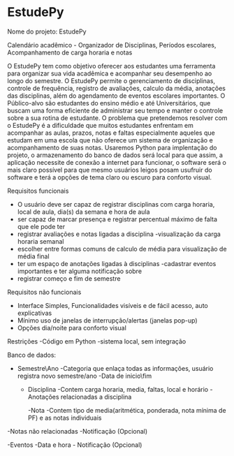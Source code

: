 # EstudePy
Nome do projeto: EstudePy


Calendário acadêmico - Organizador de Disciplinas, Períodos escolares, Acompanhamento de carga horaria e notas


 O EstudePy tem como objetivo oferecer aos estudantes uma ferramenta para organizar
 sua vida acadêmica e acompanhar seu desempenho ao longo do semestre.
 O EstudePy permite o gerenciamento de disciplinas, controle de frequência, registro de
 avaliações, calculo da média, anotações das disciplinas, além do agendamento de
 eventos escolares importantes.
 O Público-alvo são estudantes do ensino médio e até Universitários, que buscam uma
 forma eficiente de administrar seu tempo e manter o controle sobre a sua rotina de
 estudante.
 O problema que pretendemos resolver com o EstudePy é a dificuldade que muitos
 estudantes enfrentam em acompanhar as aulas, prazos, notas e faltas especialmente
 aqueles que estudam em uma escola que não oferece um sistema de organização e
 acompanhamento de suas notas.
 Usaremos Python para implentação do projeto, o armazenamento do banco de dados
 será local para que assim, a aplicação necessite de conexão a internet para funcionar, o
 software será o mais claro possível para que mesmo usuários leigos posam usufruir do
 software e terá a opções de tema claro ou escuro para conforto visual.


Requisitos funcionais
- O usuário deve ser capaz de registrar disciplinas com carga horaria, local de aula, dia(s) da semana e hora de aula
- ser capaz de marcar presença e registrar percentual máximo de falta que ele pode ter
- registrar avaliações e notas ligadas a disciplina
-visualização da carga horaria semanal
- escolher entre formas comuns de calculo de média para visualização de média final
- ter um espaço de anotações ligadas à disciplinas
-cadastrar eventos importantes e ter alguma notificação sobre
- registrar começo e fim de semestre




Requisitos não funcionais
- Interface Simples, Funcionalidades visíveis e de fácil acesso, auto explicativas
- Mínimo uso de janelas de interrupção/alertas (janelas pop-up)
- Opções dia/noite para conforto visual


Restrições
-Código em Python
-sistema local, sem integração



Banco de dados:
- Semestre\Ano
	-Categoria que enlaça todas as informações, usuário registra novo semestre/ano
	-Data de inicio\fim
	
	- Disciplina
		-Contem carga horaria, media, faltas, local e horário
		-Anotações relacionadas a disciplina

		-Nota
			-Contem tipo de media(aritmética, ponderada, nota mínima de PF) e as notas individuais

-Notas não relacionadas
	-Notificação (Opcional)
	
-Eventos 
	-Data e hora
	- Notificação (Opcional)




























